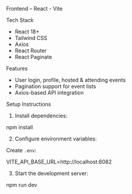 Frontend – React - Vite

Tech Stack

- React 18+
- Tailwind CSS
- Axios
- React Router
- React Paginate

Features

- User login, profile, hosted & attending events
- Pagination support for event lists
- Axios-based API integration

Setup Instructions

1. Install dependencies:

npm install

2. Configure environment variables:

Create `.env`:

VITE_API_BASE_URL=http://localhost:8082

3. Start the development server:

npm run dev

